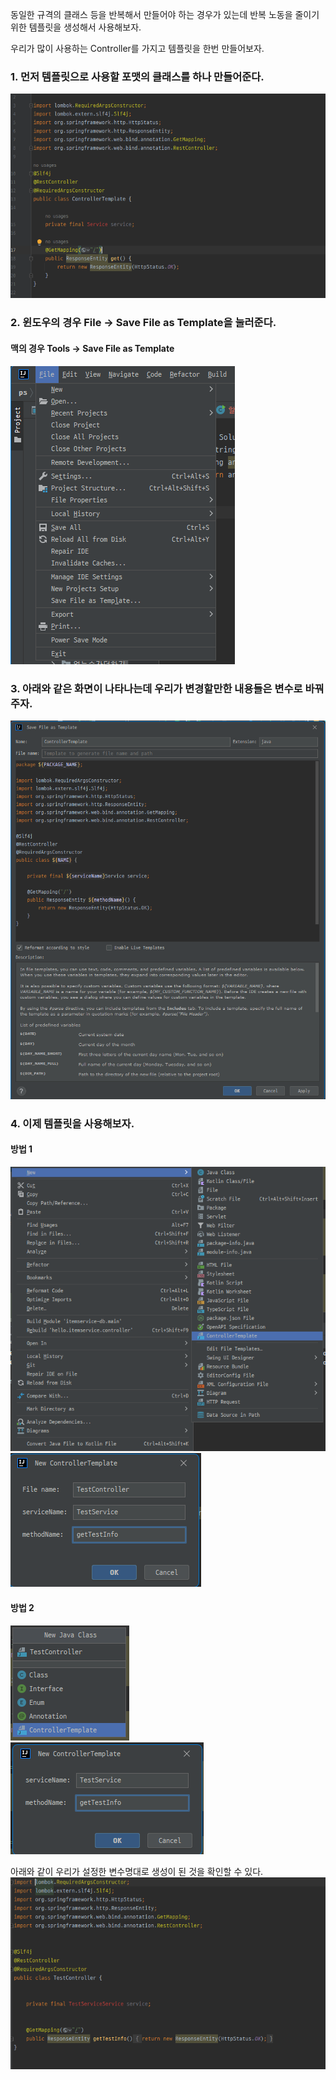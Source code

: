 동일한 규격의 클래스 등을 반복해서 만들어야 하는 경우가 있는데 반복 노동을 줄이기 위한 템플릿을 생성해서 사용해보자.<br/>

우리가 많이 사용하는 Controller를 가지고 템플릿을 한번 만들어보자.<br/>

### 1. 먼저 템플릿으로 사용할 포맷의 클래스를 하나 만들어준다.
![](img/1.png)<br/>

### 2. 윈도우의 경우 File -> Save File as Template을 눌러준다.
#### 맥의 경우 Tools ->  Save File as Template
![](img/2.png)<br/>

### 3. 아래와 같은 화면이 나타나는데 우리가 변경할만한 내용들은 변수로 바꿔주자. 
![](img/3.png)<br/>

### 4. 이제 템플릿을 사용해보자.
#### 방법 1
![](img/4.png)<br/>
![](img/5.png)<br/>
#### 방법 2
![](img/6.png)<br/>
![](img/7.png)<br/>

아래와 같이 우리가 설정한 변수명대로 생성이 된 것을 확인할 수 있다.
![](img/8.png)<br/>





